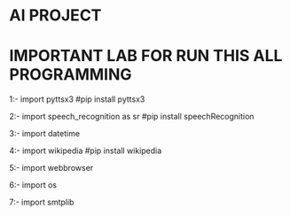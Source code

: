 # AI PROJECT

 # IMPORTANT  LAB FOR RUN  THIS ALL PROGRAMMING

1:- import pyttsx3 #pip install pyttsx3

2:- import speech_recognition as sr #pip install speechRecognition

3:- import datetime

4:- import wikipedia #pip install wikipedia

5:- import webbrowser

6:- import os

7:- import smtplib
